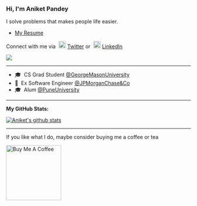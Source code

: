### Hi, I'm Aniket Pandey

I solve problems that makes people life easier.<br>

- [My Resume](https://aniket414.github.io/)

Connect with me via &nbsp;<img width="20" src="https://www.pinclipart.com/picdir/middle/1-14041_twitter-logo-transparent-background-twitter-logo-clipart.png">&nbsp;<a href="https://www.twitter.com/Aniket414/" target="_blank">Twitter</a> or &nbsp;<img width="20" src="https://avatars3.githubusercontent.com/u/357098?s=200&v=4"> <a href="https://www.linkedin.com/in/aniket414/" target="_blank">LinkedIn</a>

![](https://visitor-badge.glitch.me/badge?page_id=aniket414.aniket414)

<hr>

- 🎓 &nbsp;CS Grad Student <a href="https://gmu.edu/" target="_blank">@GeorgeMasonUniversity</a><br>
- 🏥 &nbsp;Ex Software Engineer <a href="https://www.jpmorganchase.com/" target="_blank">@JPMorganChase&Co</a><br>
- 🎓 &nbsp;Alum <a href="http://unipune.ac.in/" target="_blank">@PuneUniversity</a><br>

<hr>

**My GitHub Stats:**
<!--START_SECTION:waka-->
[![Aniket's github stats](https://github-readme-stats.vercel.app/api?username=aniket414)](https://github.com/aniket414)
<!--END_SECTION:waka-->

<hr>

If you like what I do, maybe consider buying me a coffee or tea

<a href="https://www.buymeacoffee.com/aniketpandey" target="_blank"><img src="https://cdn.buymeacoffee.com/buttons/v2/default-red.png" alt="Buy Me A Coffee" width="150" ></a>